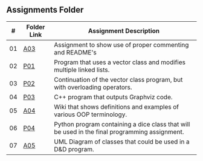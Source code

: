 ##  Assignments Folder

|   #   | Folder Link | Assignment Description                                          |
| :---: | ----------- | ----------------------------------------------------------      |
|  01   | [A03](https://github.com/bglawson1001/2143-OOP-Lawson/tree/main/Assignments/A03)      | Assignment to show use of proper commenting and README's 
|  02   | [P01](https://github.com/bglawson1001/2143-OOP-Lawson/tree/main/Assignments/P01)| Program that uses a vector class and modifies multiple linked lists.
|  03   | [P02](https://github.com/bglawson1001/2143-OOP-Lawson/tree/main/Assignments/P02)| Continuation of the vector class program, but with overloading operators.
|  04   | [P03](https://github.com/bglawson1001/2143-OOP-Lawson/tree/main/Assignments/P03)| C++ program that outputs Graphviz code.
|  05   | [A04](https://github.com/bglawson1001/2143-OOP-Lawson/blob/main/Assignments/A04/README.md)| Wiki that shows definitions and examples of various OOP terminology.
|  06   | [P04](https://github.com/bglawson1001/2143-OOP-Lawson/tree/main/Assignments/P04)| Python program containing a dice class that will be used in the final programming assignment. 
|  07   | [A05](https://github.com/bglawson1001/2143-OOP-Lawson/tree/main/Assignments/A05)| UML Diagram of classes that could be used in a D&D program. 
